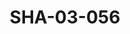 ---
pid: SHA-03-056
title: SHA-03-056
language: en
collection: Sharhabil Ahmed
original_label: 
rights: Sharhabil Ahmed
location_of_original: Sharhabil Ahmed
photographer_or_studio: 
scanned_from: photograph 10.5 by 15.6
_date: '1993'
location: Khartoum, Hilton
description: Sharhabil Ahmed with friends including Kamil Hussain and Adam Khalil
additional_notes: 
permission_display: 'yes'
on_server: 'no'
on_website: 'no'
permalink: /photopages/en/SHA-03-056.html
layout: photo-page
---